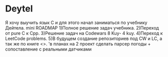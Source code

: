 # Deytel
Я хочу выучить язык С и для этого начал заниматься по учебнику Дейтела.
                                    mini ROADMAP
1)Полное решение задач учебника.
2)Переход от pure C к Cpp.
3)Решение задач на Codewars 8 Kuy- 4 kuy.
4)Переход к LeetCode problems.
5)В будущем создание репозиториев под CW и LC, a так же по книге
<<Alghorithms create and analysis>>.
 'в планах на 2 проект сделать парсер погоды + сопоставление с реальными датчиками
